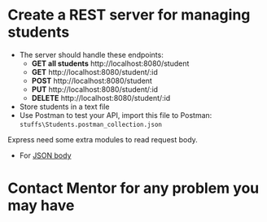 # Create a REST server for managing students

- The server should handle these endpoints:
  - **GET all students** http://localhost:8080/student
  - **GET** http://localhost:8080/student/:id
  - **POST** http://localhost:8080/student
  - **PUT** http://localhost:8080/student/:id
  - **DELETE** http://localhost:8080/student/:id
- Store students in a text file
- Use Postman to test your API, import this file to Postman: ```stuffs\Students.postman_collection.json```

Express need some extra modules to read request body.  
- For [JSON body](https://www.npmjs.com/package/body-parser)

# Contact Mentor for any problem you may have
